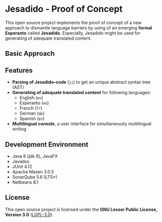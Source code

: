 # Jesadido - Proof of Concept

This open source project implements the proof of concept of a new approach to dismantle language barriers by using of an emerging **formal Esperanto** called **Jesadido**. Especially, Jesadido might be used for generating of adequate translated content.

## Basic Approach



## Features

- **Parsing of Jesadido-code** (`ji`) to get an unique abstract syntax tree (AST)
- **Generating of adequate translated content** for following languages:
  - English (`en`)
  - Esperanto (`eo`)
  - French (`fr`)
  - German (`de`)
  - Spanish (`es`)
- **Multilingual console**, a user interface for simultaneously multilingual writing

## Development Environment

- Java 8 (jdk 8), JavaFX
- Javadoc
- JUnit 4.12
- Apache Maven 3.0.5
- SonarQube 5.6 (LTS*)
- Netbeans 8.1

## License

This open source project is licensed under the **GNU Lesser Public License, Version 3.0** ([LGPL-3.0](https://www.gnu.org/licenses/lgpl-3.0.txt)).
